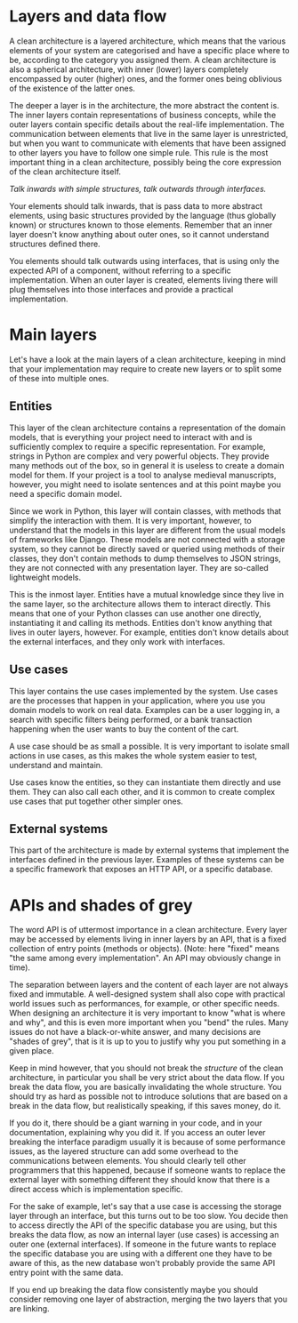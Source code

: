 # Layers and data flow

A clean architecture is a layered architecture, which means that the various elements of your system are categorised and have a specific place where to be, according to the category you assigned them. A clean architecture is also a spherical architecture, with inner (lower) layers completely encompassed by outer (higher) ones, and the former ones being oblivious of the existence of the latter ones.

The deeper a layer is in the architecture, the more abstract the content is. The inner layers contain representations of business concepts, while the outer layers contain specific details about the real-life implementation. The communication between elements that live in the same layer is unrestricted, but when you want to communicate with elements that have been assigned to other layers you have to follow one simple rule. This rule is the most important thing in a clean architecture, possibly being the core expression of the clean architecture itself.

_Talk inwards with simple structures, talk outwards through interfaces._

Your elements should talk inwards, that is pass data to more abstract elements, using basic structures provided by the language (thus globally known) or structures known to those elements. Remember that an inner layer doesn't know anything about outer ones, so it cannot understand structures defined there.

You elements should talk outwards using interfaces, that is using only the expected API of a component, without referring to a specific implementation. When an outer layer is created, elements living there will plug themselves into those interfaces and provide a practical implementation.

# Main layers

Let's have a look at the main layers of a clean architecture, keeping in mind that your implementation may require to create new layers or to split some of these into multiple ones.

## Entities

This layer of the clean architecture contains a representation of the domain models, that is everything your project need to interact with and is sufficiently complex to require a specific representation. For example, strings in Python are complex and very powerful objects. They provide many methods out of the box, so in general it is useless to create a domain model for them. If your project is a tool to analyse medieval manuscripts, however, you might need to isolate sentences and at this point maybe you need a specific domain model.

Since we work in Python, this layer will contain classes, with methods that simplify the interaction with them. It is very important, however, to understand that the models in this layer are different from the usual models of frameworks like Django. These models are not connected with a storage system, so they cannot be directly saved or queried using methods of their classes, they don't contain methods to dump themselves to JSON strings, they are not connected with any presentation layer. They are so-called lightweight models.

This is the inmost layer. Entities have a mutual knowledge since they live in the same layer, so the architecture allows them to interact directly. This means that one of your Python classes can use another one directly, instantiating it and calling its methods. Entities don't know anything that lives in outer layers, however. For example, entities don't know details about the external interfaces, and they only work with interfaces.
  
## Use cases

This layer contains the use cases implemented by the system. Use cases are the processes that happen in your application, where you use you domain models to work on real data. Examples can be a user logging in, a search with specific filters being performed, or a bank transaction happening when the user wants to buy the content of the cart.

A use case should be as small a possible. It is very important to isolate small actions in use cases, as this makes the whole system easier to test, understand and maintain.

Use cases know the entities, so they can instantiate them directly and use them. They can also call each other, and it is common to create complex use cases that put together other simpler ones.

## External systems

This part of the architecture is made by external systems that implement the interfaces defined in the previous layer. Examples of these systems can be a specific framework that exposes an HTTP API, or a specific database.

# APIs and shades of grey

The word API is of uttermost importance in a clean architecture. Every layer may be accessed by elements living in inner layers by an API, that is a fixed collection of entry points (methods or objects). (Note: here "fixed" means "the same among every implementation". An API may obviously change in time).

The separation between layers and the content of each layer are not always fixed and immutable. A well-designed system shall also cope with practical world issues such as performances, for example, or other specific needs. When designing an architecture it is very important to know "what is where and why", and this is even more important when you "bend" the rules. Many issues do not have a black-or-white answer, and many decisions are "shades of grey", that is it is up to you to justify why you put something in a given place.

Keep in mind however, that you should not break the _structure_ of the clean architecture, in particular you shall be very strict about the data flow. If you break the data flow, you are basically invalidating the whole structure. You should try as hard as possible not to introduce solutions that are based on a break in the data flow, but realistically speaking, if this saves money, do it.

If you do it, there should be a giant warning in your code, and in your documentation, explaining why you did it. If you access an outer lever breaking the interface paradigm usually it is because of some performance issues, as the layered structure can add some overhead to the communications between elements. You should clearly tell other programmers that this happened, because if someone wants to replace the external layer with something different they should know that there is a direct access which is implementation specific.

For the sake of example, let's say that a use case is accessing the storage layer through an interface, but this turns out to be too slow. You decide then to access directly the API of the specific database you are using, but this breaks the data flow, as now an internal layer (use cases) is accessing an outer one (external interfaces). If someone in the future wants to replace the specific database you are using with a different one they have to be aware of this, as the new database won't probably provide the same API entry point with the same data.

If you end up breaking the data flow consistently maybe you should consider removing one layer of abstraction, merging the two layers that you are linking.

